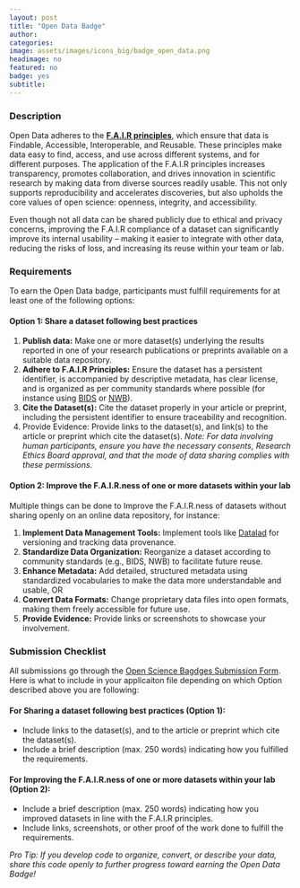 ```yaml
---
layout: post
title: "Open Data Badge"
author:
categories:
image: assets/images/icons_big/badge_open_data.png
headimage: no
featured: no
badge: yes
subtitle:
---
```

<style>
orange {
  color: rgba(254, 200, 89, 1);
  font-weight: bold;
}
</style>

### Description
Open Data adheres to the **[F.A.I.R principles](https://www.go-fair.org/fair-principles/)**, which ensure that data is Findable, Accessible, Interoperable, and Reusable. These principles make data easy to find, access, and use across different systems, and for different purposes. The application of the F.A.I.R principles increases transparency, promotes collaboration, and drives innovation in scientific research by making data from diverse sources readily usable. This not only supports reproducibility and accelerates discoveries, but also upholds the core values of open science: openness, integrity, and accessibility.

Even though not all data can be shared publicly due to ethical and privacy concerns, improving the F.A.I.R compliance of a dataset can significantly improve its internal usability –  making it easier to integrate with other data, reducing the risks of loss, and increasing its reuse within your team or lab.


### Requirements
To earn the Open Data badge, participants must fulfill requirements for at least one of the following options:

#### Option 1: Share a dataset following best practices
1. **Publish data:** Make one or more dataset(s) underlying the results reported in one of your research publications or preprints available on a suitable data repository.
2. **Adhere to F.A.I.R Principles:** Ensure the dataset has a persistent identifier, is accompanied by descriptive metadata, has clear license, and is organized as per community standards where possible (for instance using [BIDS](https://bids.neuroimaging.io/) or [NWB](https://www.nwb.org/)).
3. **Cite the Dataset(s):** Cite the dataset properly in your article or preprint, including the persistent identifier to ensure traceability and recognition.
4. Provide Evidence: Provide links to the dataset(s), and link(s) to the article or preprint which cite the dataset(s).
_Note: For data involving human participants, ensure you have the necessary consents, Research Ethics Board approval, and that the mode of data sharing complies with these permissions._

#### Option 2: Improve the F.A.I.R.ness of one or more datasets within your lab
Multiple things can be done to Improve the F.A.I.R.ness of datasets without sharing openly on an online data repository, for instance:

1. **Implement Data Management Tools:** Implement tools like [Datalad](https://www.datalad.org/) for versioning and tracking data provenance.
2. **Standardize Data Organization:** Reorganize a dataset according to community standards (e.g., BIDS, NWB) to facilitate future reuse.
3. **Enhance Metadata:** Add detailed, structured metadata using standardized vocabularies to make the data more understandable and usable, OR
4. **Convert Data Formats:** Change proprietary data files into open formats, making them freely accessible for future use.
5. **Provide Evidence:** Provide links or screenshots to showcase your involvement.

### Submission Checklist
All submissions go through the [Open Science Bagdges Submission Form](https://forms.office.com/Pages/ResponsePage.aspx?id=cZYxzedSaEqvqfz4-J8J6ut_5ADJQNBIjT-33hrU9ERUM1dWQzU4UjNBWENZVUoxUUMzNVZINU9GRC4u). Here is what to include in your applicaiton file depending on which Option described above you are following:

#### For Sharing a dataset following best practices (Option 1):
* Include links to the dataset(s), and to the article or preprint which cite the dataset(s).
* Include a brief description (max. 250 words) indicating how you fulfilled the requirements.

#### For Improving the F.A.I.R.ness of one or more datasets within your lab (Option 2):
* Include a brief description (max. 250 words) indicating how you improved datasets in line with the F.A.I.R principles.
* Include links, screenshots, or other proof of the work done to fulfill the requirements.

_Pro Tip: If you develop code to organize, convert, or describe your data, share this code openly to further progress toward earning the Open Data Badge!_


